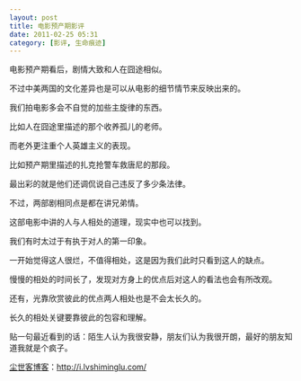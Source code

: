 ```yaml
---
layout: post
title: 电影预产期影评
date: 2011-02-25 05:31
category: [影评, 生命痕迹]
---
```

电影预产期看后，剧情大致和人在囧途相似。

不过中美两国的文化差异也是可以从电影的细节情节来反映出来的。

我们拍电影多会不自觉的加些主旋律的东西。

比如人在囧途里描述的那个收养孤儿的老师。

而老外更注重个人英雄主义的表现。

比如预产期里描述的扎克抢警车救唐尼的那段。

最出彩的就是他们还调侃说自己违反了多少条法律。

不过，两部剧相同点是都在讲兄弟情。

这部电影中讲的人与人相处的道理，现实中也可以找到。

我们有时太过于有执于对人的第一印象。

一开始觉得这人很烂，不值得相处，这是因为我们此时只看到这人的缺点。

慢慢的相处的时间长了，发现对方身上的优点后对这人的看法也会有所改观。

还有，光靠欣赏彼此的优点两人相处也是不会太长久的。

长久的相处关键要靠彼此的包容和理解。

贴一句最近看到的话：陌生人认为我很安静，朋友们认为我很开朗，最好的朋友知道我就是个疯子。

<a href="http://i.lvshiminglu.com/">尘世客博客</a>：<a href="http://i.lvshiminglu.com/">http://i.lvshiminglu.com/</a>


